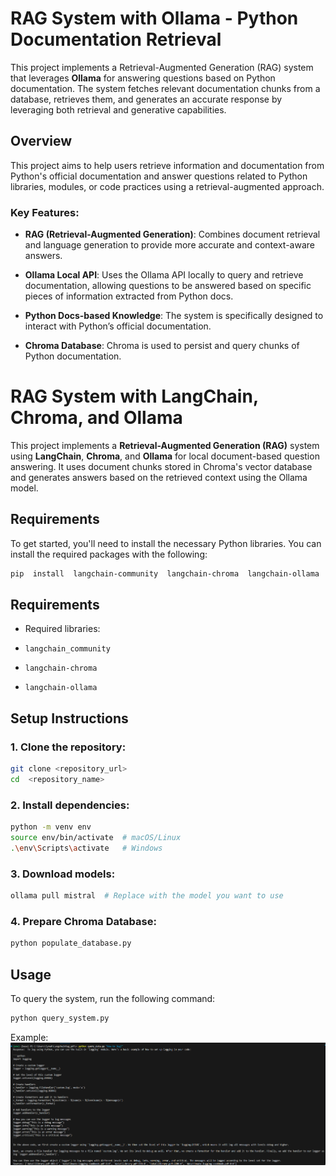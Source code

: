 # RAG System with Ollama - Python Documentation Retrieval

This project implements a Retrieval-Augmented Generation (RAG) system that leverages **Ollama** for answering questions based on Python documentation. The system fetches relevant documentation chunks from a database, retrieves them, and generates an accurate response by leveraging both retrieval and generative capabilities.

## Overview

This project aims to help users retrieve information and documentation from Python's official documentation and answer questions related to Python libraries, modules, or code practices using a retrieval-augmented approach.

### Key Features:

-  **RAG (Retrieval-Augmented Generation)**: Combines document retrieval and language generation to provide more accurate and context-aware answers.

-  **Ollama Local API**: Uses the Ollama API locally to query and retrieve documentation, allowing questions to be answered based on specific pieces of information extracted from Python docs.

-  **Python Docs-based Knowledge**: The system is specifically designed to interact with Python’s official documentation.

-  **Chroma Database**: Chroma is used to persist and query chunks of Python documentation.

# RAG System with LangChain, Chroma, and Ollama

This project implements a **Retrieval-Augmented Generation (RAG)** system using **LangChain**, **Chroma**, and **Ollama** for local document-based question answering. It uses document chunks stored in Chroma's vector database and generates answers based on the retrieved context using the Ollama model.

## Requirements

To get started, you'll need to install the necessary Python libraries. You can install the required packages with the following:

```bash
pip  install  langchain-community  langchain-chroma  langchain-ollama
```

## Requirements

-  Required  libraries:

-  `langchain_community`
-  `langchain-chroma` 
-  `langchain-ollama`

## Setup Instructions
 
### 1. Clone the repository:

```bash
git clone <repository_url>
cd  <repository_name>
```

### 2. Install dependencies:
```bash
python -m venv env
source env/bin/activate  # macOS/Linux
.\env\Scripts\activate   # Windows
```

### 3. Download models:
```bash
ollama pull mistral  # Replace with the model you want to use
```

### 4. Prepare Chroma Database:
```bash
python populate_database.py
```

## Usage

To query the system, run the following command:
```bash
python query_system.py
```

Example:
![Alt text](images\query_example.png)
